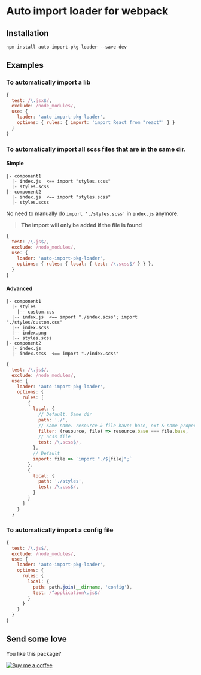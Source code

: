 # Auto import loader for webpack

## Installation

`npm install auto-import-pkg-loader --save-dev`

## Examples

### To automatically import a lib

```js
{
  test: /\.jsx$/,
  exclude: /node_modules/,
  use: {
    loader: 'auto-import-pkg-loader',
    options: { rules: { import: 'import React from "react"' } }
  }
}
```

### To automatically import all scss files that are in the same dir.

#### Simple
```
|- component1
  |- index.js  <== import "styles.scss"
  |- styles.scss
|- component2
  |- index.js  <== import "styles.scss"
  |- styles.scss
```

No need to manually do `import './styles.scss'` in `index.js` anymore.

> **The import will only be added if the file is found**

```js
{
  test: /\.js$/,
  exclude: /node_modules/,
  use: {
    loader: 'auto-import-pkg-loader',
    options: { rules: { local: { test: /\.scss$/ } } },
  }
}
```

#### Advanced

```
|- component1
  |- styles
    |-- custom.css
  |-- index.js  <== import "./index.scss"; import "./styles/custom.css"
  |-- index.scss
  |-- index.png
  |-- styles.scss
|- component2
  |- index.js
  |- index.scss  <== import "./index.scss"
```

```js
{
  test: /\.js$/,
  exclude: /node_modules/,
  use: {
    loader: 'auto-import-pkg-loader',
    options: {
      rules: [
        {
          local: {
            // Default. Same dir
            path: './',
            // Same name. resource & file have: base, ext & name properties
            filter: (resource, file) => resource.base === file.base,
            // Scss file
            test: /\.scss$/,
          },
          // Default
          import: file => `import "./${file}";`
        },
        {
          local: {
            path: './styles',
            test: /\.css$/,
          }
        }
      ]
    }
  }
```

### To automatically import a config file
```js
{
  test: /\.js$/,
  exclude: /node_modules/,
  use: {
    loader: 'auto-import-pkg-loader',
    options: {
      rules: {
        local: {
          path: path.join(__dirname, 'config'),
          test: /^application\.js$/
        }
      }
    }
  }
}
```

## Send some love

You like this package?

[![Buy me a coffee](https://www.buymeacoffee.com/assets/img/custom_images/orange_img.png)](https://www.buymeacoffee.com/jCk0aHycU)

